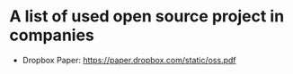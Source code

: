 # A list of used open source project in companies

* Dropbox Paper: https://paper.dropbox.com/static/oss.pdf 
